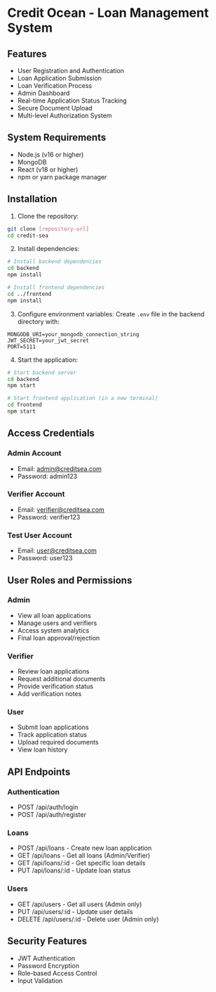 # Credit Ocean - Loan Management System
## Features

- User Registration and Authentication
- Loan Application Submission
- Loan Verification Process
- Admin Dashboard
- Real-time Application Status Tracking
- Secure Document Upload
- Multi-level Authorization System

## System Requirements

- Node.js (v16 or higher)
- MongoDB
- React (v18 or higher)
- npm or yarn package manager

## Installation

1. Clone the repository:
```bash
git clone [repository-url]
cd credit-sea
```

2. Install dependencies:
```bash
# Install backend dependencies
cd backend
npm install

# Install frontend dependencies
cd ../frontend
npm install
```

3. Configure environment variables:
Create `.env` file in the backend directory with:
```env
MONGODB_URI=your_mongodb_connection_string
JWT_SECRET=your_jwt_secret
PORT=5111
```

4. Start the application:
```bash
# Start backend server
cd backend
npm start

# Start frontend application (in a new terminal)
cd frontend
npm start
```

## Access Credentials

### Admin Account
- Email: admin@creditsea.com
- Password: admin123

### Verifier Account
- Email: verifier@creditsea.com
- Password: verifier123

### Test User Account
- Email: user@creditsea.com
- Password: user123

## User Roles and Permissions

### Admin
- View all loan applications
- Manage users and verifiers
- Access system analytics
- Final loan approval/rejection

### Verifier
- Review loan applications
- Request additional documents
- Provide verification status
- Add verification notes

### User
- Submit loan applications
- Track application status
- Upload required documents
- View loan history

## API Endpoints

### Authentication
- POST /api/auth/login
- POST /api/auth/register

### Loans
- POST /api/loans - Create new loan application
- GET /api/loans - Get all loans (Admin/Verifier)
- GET /api/loans/:id - Get specific loan details
- PUT /api/loans/:id - Update loan status

### Users
- GET /api/users - Get all users (Admin only)
- PUT /api/users/:id - Update user details
- DELETE /api/users/:id - Delete user (Admin only)

## Security Features

- JWT Authentication
- Password Encryption
- Role-based Access Control
- Input Validation
